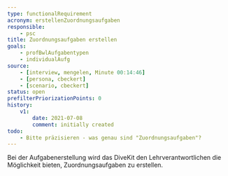 ```yaml
---
type: functionalRequirement
acronym: erstellenZuordnungsaufgaben
responsible: 
    - psc
title: Zuordnungsaufgaben erstellen
goals: 
    - profBwlAufgabentypen
    - individualAufg
source:
    - [interview, mengelen, Minute 00:14:46]
    - [persona, cbeckert]
    - [scenario, cbeckert]
status: open
prefilterPriorizationPoints: 0
history:
    v1:
        date: 2021-07-08
        comment: initially created
todo: 
    - Bitte präzisieren - was genau sind "Zuordnungsaufgaben"?
---
```


Bei der Aufgabenerstellung wird das DiveKit den Lehrverantwortlichen die Möglichkeit bieten, Zuordnungsaufgaben zu erstellen.
